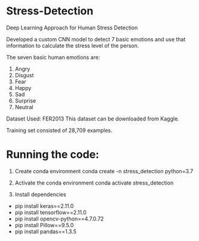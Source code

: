 # Stress-Detection
Deep Learning Approach for Human Stress Detection

Developed a custom CNN model to detect 7 basic emotions and use that information to calculate the stress level of the person.

The seven basic human emotions are:
1. Angry
2. Disgust
3. Fear
4. Happy
5. Sad
6. Surprise
7. Neutral

Dataset Used: FER2013
This dataset can be downloaded from Kaggle. 

Training set consisted of 28,709 examples.

# Running the code:

1. Create conda environment
conda create -n stress_detection python=3.7

2. Activate the conda environment
conda activate stress_detection

3. Install dependencies

* pip install keras==2.11.0
* pip install tensorflow==2.11.0
* pip install opencv-python==4.7.0.72
* pip install Pillow==9.5.0
* pip install pandas==1.3.5

